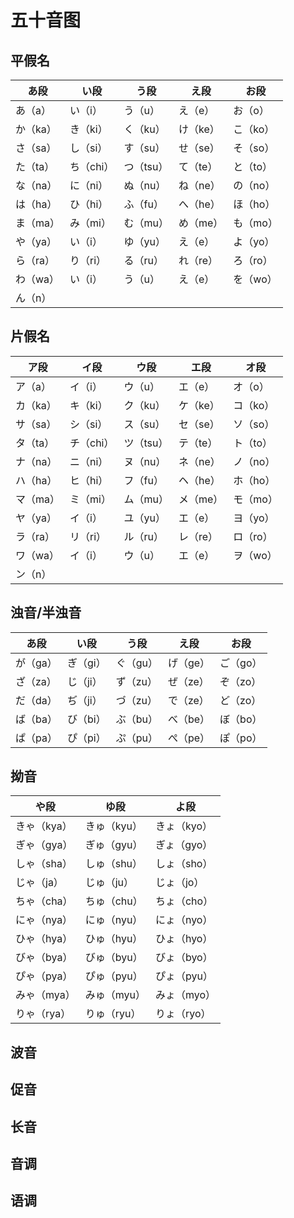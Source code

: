 # 五十音图

## 平假名

| あ段 | い段 | う段 | え段 | お段 |
| ---- | ---- | ---- | ---- | ---- |
| あ（a） | い（i） | う（u） | え（e） | お（o） |
| か（ka） | き（ki） | く（ku） | け（ke） | こ（ko） |
| さ（sa） | し（si） | す（su） | せ（se） | そ（so） |
| た（ta） | ち（chi） | つ（tsu） | て（te） | と（to） |
| な（na） | に（ni） | ぬ（nu） | ね（ne） | の（no） |
| は（ha） | ひ（hi） | ふ（fu） | へ（he） | ほ（ho） |
| ま（ma） | み（mi） | む（mu） | め（me） | も（mo） |
| や（ya） | い（i） | ゆ（yu） | え（e） | よ（yo） |
| ら（ra） | り（ri） |る（ru） | れ（re） | ろ（ro） |
| わ（wa） | い（i） | う（u） | え（e） | を（wo） |
| ん（n） | | | | |

## 片假名

| ア段 | イ段 | ウ段 | エ段 | オ段 |
| ---- | ---- | ---- | ---- | ---- |
| ア（a） | イ（i） | ウ（u） | エ（e） | オ（o） |
| カ（ka） | キ（ki） | ク（ku） | ケ（ke） | コ（ko） |
| サ（sa） | シ（si） | ス（su） | セ（se） | ソ（so） |
| タ（ta） | チ（chi） | ツ（tsu） | テ（te） | ト（to） |
| ナ（na） | ニ（ni） | ヌ（nu） | ネ（ne） | ノ（no） |
| ハ（ha） | ヒ（hi） | フ（fu） | ヘ（he） | ホ（ho） |
| マ（ma） | ミ（mi） | ム（mu） | メ（me） | モ（mo） |
| ヤ（ya） | イ（i） | ユ（yu） | エ（e） | ヨ（yo） |
| ラ（ra） | リ（ri） | ル（ru） | レ（re） | ロ（ro） |
| ワ（wa） | イ（i） | ウ（u） | エ（e） | ヲ（wo） |
| ン（n） | | | | |

## 浊音/半浊音

| あ段 | い段 | う段 | え段 | お段 |
| ---- | ---- | ---- | ---- | ---- |
| が（ga） | ぎ（gi） | ぐ（gu） | げ（ge） | ご（go） |
| ざ（za） | じ（ji） | ず（zu） | ぜ（ze） | ぞ（zo） |
| だ（da） | ぢ（ji） | づ（zu） | で（ze） | ど（zo） |
| ば（ba） | び（bi） | ぶ（bu） | べ（be） | ぼ（bo） |
| ぱ（pa） | ぴ（pi） | ぷ（pu） | ぺ（pe） | ぽ（po） |

## 拗音

| や段 | ゆ段 | よ段 |
| ---- | ---- | ---- |
| きゃ（kya） | きゅ（kyu） | きょ（kyo） |
| ぎゃ（gya） | ぎゅ（gyu） | ぎょ（gyo） |
| しゃ（sha） | しゅ（shu） | しょ（sho） |
| じゃ（ja） | じゅ（ju） | じょ（jo） |
| ちゃ（cha） | ちゅ（chu） | ちょ（cho） |
| にゃ（nya） | にゅ（nyu） | にょ（nyo） |
| ひゃ（hya） | ひゅ（hyu） | ひょ（hyo） |
| びゃ（bya） | びゅ（byu） | びょ（byo） |
| ぴゃ（pya） | ぴゅ（pyu） | ぴょ（pyu） |
| みゃ（mya） | みゅ（myu） | みょ（myo） |
| りゃ（rya） | りゅ（ryu） | りょ（ryo） |

## 波音

## 促音

## 长音

## 音调

## 语调
